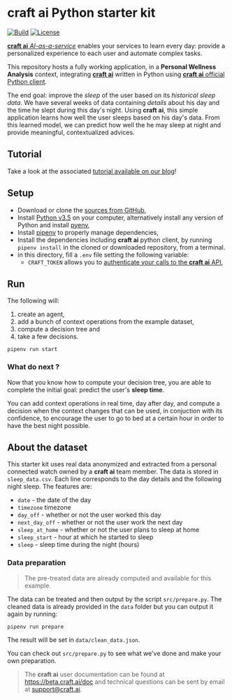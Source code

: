 # **craft ai** Python starter kit #

[![Build](https://img.shields.io/travis/craft-ai/craft-ai-starterkit-python/master.svg?style=flat-square)](https://travis-ci.org/craft-ai/craft-ai-starterkit-python) [![License](https://img.shields.io/badge/license-BSD--3--Clause-42358A.svg?style=flat-square)](LICENSE)

[**craft ai** _AI-as-a-service_](http://craft.ai) enables your services to learn every day: provide a personalized experience to each user and automate complex tasks.

This repository hosts a fully working application, in a **Personal Wellness Analysis** context, integrating [**craft ai**](http://craft.ai) written in Python using [**craft ai** official Python client](https://pypi.python.org/pypi?:action=display&name=craft-ai).

The end goal: improve the _sleep_ of the user based on its _historical sleep data_. We have several weeks of data containing _details_ about his day and the time he slept during this day's night. Using **craft ai**, this simple application learns how well the user sleeps based on his day's data. From this learned model, we can predict how well the he may sleep at night and provide meaningful, contextualized advices.

## Tutorial ##

Take a look at the associated [tutorial available on our blog](http://www.craft.ai/blog/)!

## Setup ##

- Download or clone the [sources from GitHub](https://github.com/craft-ai/craft-ai-starterkit-python),
- Install [Python v3.5](https://www.python.org/downloads/) on your computer, alternatively install any version of Python and install [pyenv](https://github.com/pyenv/pyenv#installation),
- Install [pipenv](https://docs.pipenv.org/#install-pipenv-today) to properly manage dependencies,
- Install the dependencies including **craft ai** python client, by running `pipenv install` in the cloned or downloaded repository, from a terminal.
- in this directory, fill a `.env` file setting the following variable:
    - `CRAFT_TOKEN` allows you to [authenticate your calls to the **craft ai** API](https://beta.craft.ai/doc/python#1---retrieve-your-credentials),

## Run ##

The following will:

1. create an agent,
2. add a bunch of context operations from the example dataset,
3. compute a decision tree and
4. take a few decisions.

```console
pipenv run start
```

### What do next ? ###

Now that you know how to compute your decision tree, you are able to complete the initial goal: predict the user's **sleep time**.

You can add context operations in real time, day after day, and compute a decision when the context changes that can be used, in conjuction with its confidence, to encourage the user to go to bed at a certain hour in order to have the best night possible.

## About the dataset ##

This starter kit uses real data anonymized and extracted from a personal connected watch owned by a **craft ai** team member. The data is stored in `sleep_data.csv`. Each line corresponds to the day details and the following night sleep. The features are:

* `date` - the date of the day
* `timezone` timezone
* `day_off` - whether or not the user worked this day
* `next_day_off` - whether or not the user work the next day
* `sleep_at_home` - whether or not the user plans to sleep at home
* `sleep_start` - hour at which he started to sleep
* `sleep` - sleep time during the night (hours)

### Data preparation ###

> The pre-treated data are already computed and available for this example.

The data can be treated and then output by the script `src/prepare.py`. The cleaned data is already provided in the `data` folder but you can output it again by running:

```console
pipenv run prepare
```

The result will be set in `data/clean_data.json`.

You can check out `src/prepare.py` to see what we've done and make your own preparation.

> The **craft ai** user documentation can be found at <https://beta.craft.ai/doc> and technical questions can be sent by email at [support@craft.ai]('mailto:support@craft.ai').
